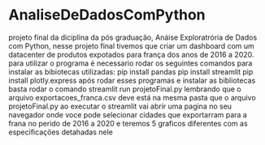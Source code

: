 # AnaliseDeDadosComPython
projeto final da diciplina da pós graduação, Anáise Exploratrória de Dados com Python, nesse projeto final tivemos que criar um dashboard com um datacenter de produtos expotados para frança dos anos de 2016 a 2020.
para utilizar o programa é necessario rodar os seguintes comandos para instalar as bibiotecas utilizadas:
pip install pandas
pip install streamlit
pip install plotly.express
após rodar esses programas e instalar as bibliotecas basta rodar o comando
streamlit run projetoFinal.py
lembrando que o arquivo exportacoes_franca.csv deve está na mesma pasta que o arquivo projetoFinal.py
ao executar o streamlit vai abrir uma pagina no seu navegador onde voce pode selecionar cidades que exportarram para a frana no perido de 2016 a 2020 e teremos 5 graficos diferentes com as especificações detahadas nele

